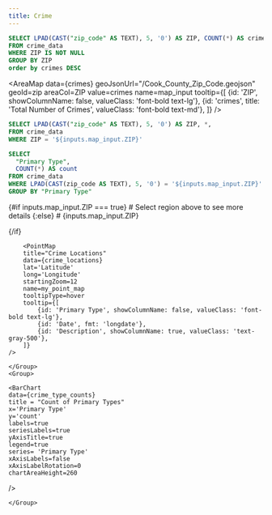 ```yaml
---
title: Crime
---
```

 
 


```sql crimes
SELECT LPAD(CAST("zip_code" AS TEXT), 5, '0') AS ZIP, COUNT(*) AS crimes
FROM crime_data
WHERE ZIP IS NOT NULL
GROUP BY ZIP
order by crimes DESC
```

<AreaMap
   data={crimes}
   geoJsonUrl="/Cook_County_Zip_Code.geojson"
   geoId=zip
   areaCol=ZIP
   value=crimes
   name=map_input
   tooltip={[
            {id: 'ZIP', showColumnName: false, valueClass: 'font-bold text-lg'},
            {id: 'crimes', title: 'Total Number of Crimes', valueClass: 'font-bold text-md'},
            ]}        />

```sql crime_locations
SELECT LPAD(CAST("zip_code" AS TEXT), 5, '0') AS ZIP, *,
FROM crime_data
WHERE ZIP = '${inputs.map_input.ZIP}'
```
```sql crime_type_counts
SELECT 
  "Primary Type",
  COUNT(*) AS count
FROM crime_data
WHERE LPAD(CAST(zip_code AS TEXT), 5, '0') = '${inputs.map_input.ZIP}'
GROUP BY "Primary Type"
```

{#if inputs.map_input.ZIP === true}
    # Select region above to see more details
{:else}
    # {inputs.map_input.ZIP}

{/if}

<Grid cols=2>
    <Group>


        <PointMap
        title="Crime Locations"
        data={crime_locations}
        lat='Latitude'
        long='Longitude'
        startingZoom=12
        name=my_point_map      
        tooltipType=hover
        tooltip={[
            {id: 'Primary Type', showColumnName: false, valueClass: 'font-bold text-lg'},
            {id: 'Date', fmt: 'longdate'},
            {id: 'Description', showColumnName: true, valueClass: 'text-gray-500'},
        ]}
    />

    </Group>
    <Group>

    <BarChart
    data={crime_type_counts}
    title = "Count of Primary Types"
    x='Primary Type'
    y='count'
    labels=true
    seriesLabels=true
    yAxisTitle=true
    legend=true
    series= 'Primary Type'
    xAxisLabels=false
    xAxisLabelRotation=0
    chartAreaHeight=260
/>

    </Group>
</Grid>